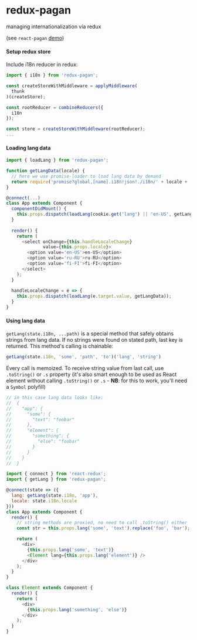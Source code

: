 # redux-pagan
managing internationalization via redux

(see `react-pagan` [demo](http://alexkuz.github.io/react-pagan/))

#### Setup redux store

Include i18n reducer in redux:

```js
import { i18n } from 'redux-pagan';

const createStoreWithMiddleware = applyMiddleware(
  thunk
)(createStore);

const rootReducer = combineReducers({
  i18n
});

const store = createStoreWithMiddleware(rootReducer);
...
```

#### Loading lang data

```js
import { loadLang } from 'redux-pagan';

function getLangData(locale) {
  // here we use promise-loader to load lang data by demand
  return require('promise?global,[name].i18n!json!./i18n/' + locale + '.i18n.json');
}

@connect(...)
class App extends Component {
  componentDidMount() {
    this.props.dispatch(loadLang(cookie.get('lang') || 'en-US', getLangData));
  }
  
  render() {
    return (
      <select onChange={this.handleLocaleChange}
              value={this.props.locale}>
        <option value='en-US'>en-US</option>
        <option value='ru-RU'>ru-RU</option>
        <option value='fi-FI'>fi-FI</option>
      </select>
    );
  }
  
  handleLocaleChange = e => {
    this.props.dispatch(loadLang(e.target.value, getLangData));
  }
}
```

#### Using lang data

`getLang(state.i18n, ...path)` is a special method that safely obtains strings from lang data. If no strings were found on stated path, last key is returned. This method's calling is chainable:
```js
getLang(state.i18n, 'some', 'path', 'to')('lang', 'string')
```
Every call is memoized. To receive string value from last call, use `.toString()` or `.s` property (it's also smart enough to be used as React element without calling `.toString()` or `.s` - **NB**: for this to work, you'll need a `Symbol` polyfill)

```js
// in this case lang data looks like:
//  {
//    "app": {
//      "some": {
//        "text": "foobar"
//      },
//      "element": {
//        "something": {
//          "else": "foobar"
//        }
//      }
//    }
//  }

import { connect } from 'react-redux';
import { getLang } from 'redux-pagan';

@connect(state => ({
  lang: getLang(state.i18n, 'app'),
  locale: state.i18n.locale
}))
class App extends Component {
  render() {
    // string methods are proxied, no need to call .toString() either
    const str = this.props.lang('some', 'text').replace('foo', 'bar');

    return (
      <div>
        {this.props.lang('some', 'text')}
        <Element lang={this.props.lang('element')} />
      </div>
    );
  }
}

class Element extends Component {
  render() {
    return (
      <div>
        {this.props.lang('something', 'else')}
      </div>
    );
  }
}
```

